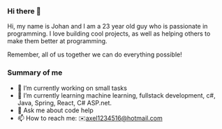 ### Hi there 👋

Hi, my name is Johan and I am a 23 year old guy who is passionate in programming. I love building cool projects, as well as helping others to make them better at programming.

Remember, all of us together we can do everything possible!

### Summary of me 
- 🔭 I’m currently working on small tasks
- 🌱 I’m currently learning machine learning, fullstack development, c#, Java, Spring, React, C# ASP.net. 
- 💬 Ask me about code help
- 📫 How to reach me: ✉️axel1234516@hotmail.com

<!--
**johan123456718/johan123456718** is a ✨ _special_ ✨ repository because its `README.md` (this file) appears on your GitHub profile.

-->

